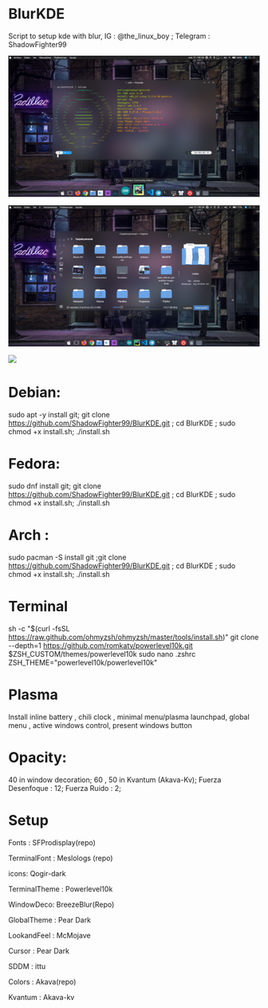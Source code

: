 # BlurKDE
Script to setup kde with blur, IG : @the_linux_boy ; Telegram : ShadowFighter99

![](Images/Captura_de_pantalla_11-03_1609.png)

![](Images/Captura_de_pantalla_11-03_1624.png)

![](https://www.youtube.com/watch?v=taSNrgn8_AY)

# Debian:
sudo apt -y install git; git clone https://github.com/ShadowFighter99/BlurKDE.git ; cd BlurKDE ; sudo chmod +x install.sh; ./install.sh
# Fedora:
sudo dnf install git; git clone https://github.com/ShadowFighter99/BlurKDE.git ; cd BlurKDE ; sudo chmod +x install.sh; ./install.sh
# Arch : 
sudo pacman -S install git ;git clone https://github.com/ShadowFighter99/BlurKDE.git ; cd BlurKDE ; sudo chmod +x install.sh; ./install.sh
# Terminal
 sh -c "$(curl -fsSL https://raw.github.com/ohmyzsh/ohmyzsh/master/tools/install.sh)"
 git clone --depth=1 https://github.com/romkatv/powerlevel10k.git $ZSH_CUSTOM/themes/powerlevel10k
sudo nano .zshrc
ZSH_THEME="powerlevel10k/powerlevel10k"
# #########################################################################################################################
# Plasma
Install inline battery , chili clock , minimal menu/plasma launchpad, global menu , active windows control, present windows button 
# Opacity:
40 in window decoration;
60 , 50 in Kvantum (Akava-Kv);
Fuerza Desenfoque : 12;
Fuerza Ruido : 2;
# Setup
Fonts : SFProdisplay(repo)

TerminalFont : Meslologs (repo)

icons: Qogir-dark

TerminalTheme : Powerlevel10k

WindowDeco: BreezeBlur(Repo)

GlobalTheme : Pear Dark

LookandFeel : McMojave

Cursor : Pear Dark

SDDM : ittu

Colors : Akava(repo)

Kvantum : Akava-kv
